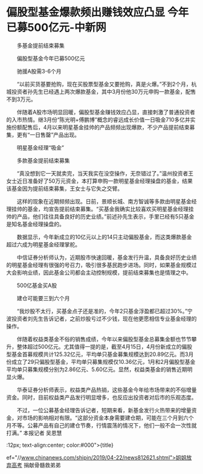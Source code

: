 # 偏股型基金爆款频出赚钱效应凸显 今年已募500亿元-中新网

　　多基金提前结束募集

　　偏股型基金今年已募500亿元

　　驰援A股需3-6个月

　　“以前买货基要抢购，现在买股票型基金又要抢购，真是火爆。”不到2个月，杭城投资者孙先生已经遇上两次爆款基金，其中3月份他30万元申购一款基金，配售不到3万元。

　　伴随着A股市场明显回暖，偏股型基金赚钱效应凸显，直接刺激了普通投资者的入市热情。继3月份“陈光明+傅鹏博”概念的睿远成长价值一日吸金710多亿并实施份额配售后，4月以来明星基金挂帅的产品频频出现爆款，不少产品提前结束募集，更有“一日售罄”产品出现。

　　明星基金经理“吸金”

　　多款基金提前结束募集

　　“真没想到它一天就卖完，当天我实在没空操作，无奈错过了。”温州投资者王女士近日准备好了50万元资金，本打算申购一款明星基金经理操盘的基金，结果该基金因为提前结束募集，王女士与它失之交臂。

　　这样的现象在近期频频出现。日前，景顺长城、南方智诚等多款由明星基金经理挂帅的基金，均宣告提前结束募集。“买基金我确实比较喜欢买明星基金经理挂帅的产品，他们往往具备良好的历史业绩。”前述孙先生表示，手里已经有5只基金是知名基金经理操盘的。

　　数据显示，今年新成立的10亿元以上的14只主动偏股基金，而这类爆款基金超过六成为明星基金经理掌舵。

　　中信证券分析师认为，近期股市快速回暖，基金发行升温，具备良好历史业绩的明星基金经理有很强的号召力，吸引很多基民跑步进场。同时，如果基金规模过大会影响业绩，因此基金公司都会主动控制规模，提前结束募集也是情理之中。

　　500亿基金买A股

　　建仓可能要三到六个月

　　“我炒股不太行，买基金点子还是准的，今年2只基金浮盈都已超过30%。”宁波投资者刘先生告诉记者，之前炒股亏过不少钱，现在他更愿相信专业基金经理的操作。

　　伴随着权益类基金不俗的销售成绩，今年以来偏股型基金总募集金额也节节攀升，整体超过500亿元。尤其值得一提的是，截至4月15日，4月份新成立的偏股型基金首募规模共计125.32亿元，平均单只基金募集规模达到20.89亿元。而3月份成立了29只偏股型基金，平均单只募集规模仅10.36亿元，1月和2月偏股型基金平均单只募集规模分别为2.86亿元、5.60亿元。显然，权益类基金的销售近期明显火爆。

　　华泰证券分析师表示，权益类产品热销，这些基金今年给市场带来的不俗增量资金。同时，目前权益类产品发行明显增多，也反应出投资者对后市的乐观态度。

　　不过，一位公募基金经理告诉记者，短期来看，新基金发行火热带来的增量资金，对市场的影响相对有限。“这部分资金本身需要建仓期，可能在三个月到六个月不等。公募产品有自己的建仓节奏，行情震荡的情况下，他们一般不会一次性就打满。” 本报记者 吴恩慧

:12px; text-align:center; color:#000">{title}

ef="//www.chinanews.com/shipin/2019/04-22/news812621.shtml">姐姐放弃高考 捐献骨髓救弟弟
